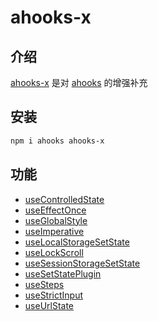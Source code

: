 # ahooks-x

## 介绍

[ahooks-x](https://www.jsdocs.io/package/ahooks-x) 是对 [ahooks](https://ahooks.js.org/zh-CN) 的增强补充

## 安装

```bash
npm i ahooks ahooks-x
```

## 功能

- [useControlledState](./src/use-controlled-state/README.md)
- [useEffectOnce](./src/use-effect-once/README.md)
- [useGlobalStyle](./src/use-global-style/README.md)
- [useImperative](./src/use-imperative/README.md)
- [useLocalStorageSetState](./src/use-local-storage-set-state/README.md)
- [useLockScroll](./src/use-lock-scroll/README.md)
- [useSessionStorageSetState](./src/use-session-storage-set-state/README.md)
- [useSetStatePlugin](./src/use-set-state-plugin/README.md)
- [useSteps](./src/use-steps/README.md)
- [useStrictInput](./src/use-strict-input/README.md)
- [useUrlState](./src/use-url-state/README.md)
